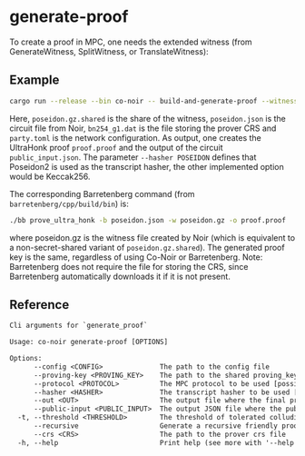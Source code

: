 # generate-proof

To create a proof in MPC, one needs the extended witness (from GenerateWitness, SplitWitness, or TranslateWitness):

## Example

```bash
cargo run --release --bin co-noir -- build-and-generate-proof --witness test_vectors/poseidon/poseidon.gz.shared --circuit test_vectors/poseidon/poseidon.json --crs test_vectors/bn254_g1.dat --protocol REP3 --hasher POSEIDON --config configs/party.toml --out proof.proof --public-input public_input.json
```

Here, `poseidon.gz.shared` is the share of the witness, `poseidon.json` is the circuit file from Noir, `bn254_g1.dat` is the file storing the prover CRS and `party.toml` is the network configuration. As output, one creates the UltraHonk proof `proof.proof` and the output of the circuit `public_input.json`. The parameter `--hasher POSEIDON` defines that Poseidon2 is used as the transcript hasher, the other implemented option would be Keccak256.

The corresponding Barretenberg command (from `barretenberg/cpp/build/bin`) is:

```bash
./bb prove_ultra_honk -b poseidon.json -w poseidon.gz -o proof.proof
```

where poseidon.gz is the witness file created by Noir (which is equivalent to a non-secret-shared variant of `poseidon.gz.shared`). The generated proof key is the same, regardless of using Co-Noir or Barretenberg.
Note: Barretenberg does not require the file for storing the CRS, since Barretenberg automatically downloads it if it is not present.

## Reference

```txt
Cli arguments for `generate_proof`

Usage: co-noir generate-proof [OPTIONS]

Options:
      --config <CONFIG>              The path to the config file
      --proving-key <PROVING_KEY>    The path to the shared proving_key file
      --protocol <PROTOCOL>          The MPC protocol to be used [possible values: REP3, SHAMIR]
      --hasher <HASHER>              The transcript hasher to be used [possible values: POSEIDON, KECCAK]
      --out <OUT>                    The output file where the final proof is written to. If not passed, this party will not write the proof to a file
      --public-input <PUBLIC_INPUT>  The output JSON file where the public inputs are written to. If not passed, this party will not write the public inputs to a file
  -t, --threshold <THRESHOLD>        The threshold of tolerated colluding parties [default: 1]
      --recursive                    Generate a recursive friendly proof
      --crs <CRS>                    The path to the prover crs file
  -h, --help                         Print help (see more with '--help')
```
